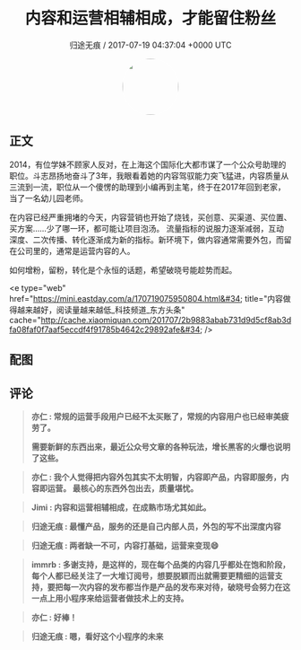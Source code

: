 <h1 align="center">内容和运营相辅相成，才能留住粉丝</h1>
<p align="center">
    <a>归途无痕 / 2017-07-19 04:37:04 &#43;0000 UTC</a>
</p>

<div align="center">
    <img src="https://images.zsxq.com/Fgmt7t2CLx0yOCadoxA-fxVexKvE?e=1590940799&amp;token=kIxbL07-8jAj8w1n4s9zv64FuZZNEATmlU_Vm6zD:l7bAJcTnbxTqLjALvig9x9hE2eE=" width="100" height="100" style="border:1px solid;border-radius:50%; color:#ffffff"/>
</div>

## 正文

<div>
2014，有位学妹不顾家人反对，在上海这个国际化大都市谋了一个公众号助理的职位。斗志昂扬地奋斗了3年，我眼看着她的内容驾驭能力突飞猛进，内容质量从三流到一流，职位从一个傻愣的助理到小编再到主笔，终于在2017年回到老家，当了一名幼儿园老师。

在内容已经严重拥堵的今天，内容营销也开始了烧钱，买创意、买渠道、买位置、买方案……少了哪一环，都可能让项目泡汤。
流量指标的说服力逐渐减弱，互动深度、二次传播、转化逐渐成为新的指标。新环境下，做内容通常需要外包，而留在公司里的，通常是运营内容的人。

如何增粉，留粉，转化是个永恒的话题，希望破晓号能趁势而起。

&lt;e type=&#34;web&#34; href=&#34;https://mini.eastday.com/a/170719075950804.html&#34; title=&#34;内容做得越来越好，阅读量越来越低_科技频道_东方头条&#34; cache=&#34;http://cache.xiaomiquan.com/201707/2b9883abab731d9d5cf8ab3dfa08faf0f7aaf5eccdf4f91785b4642c29892afe&#34; /&gt;
</div>

## 配图
<div class="image" align="center">

</div>

## 评论

<div align="left">
<div>

<blockquote >
<span> <strong>亦仁 : 常规的运营手段用户已经不太买账了，常规的内容用户也已经审美疲劳了。 

需要新鲜的东西出来，最近公众号文章的各种玩法，增长黑客的火爆也说明了这些。 </strong></span>
</blockquote>

<blockquote >
<span> <strong>亦仁 : 我个人觉得把内容外包其实不太明智，内容即产品，内容即服务，内容即运营。 最核心的东西外包出去，质量堪忧。 </strong></span>
</blockquote>

<blockquote >
<span> <strong>Jimi : 内容和运营相辅相成，在成熟市场尤其如此。 </strong></span>
</blockquote>

<blockquote >
<span> <strong>归途无痕 : 最懂产品，服务的还是自己内部人员，外包的写不出深度内容 </strong></span>
</blockquote>

<blockquote >
<span> <strong>归途无痕 : 两者缺一不可，内容打基础，运营来变现😄 </strong></span>
</blockquote>

<blockquote >
<span> <strong>immrb : 多谢支持，是这样的，现在每个品类的内容几乎都处在饱和阶段，每个人都已经关注了一大堆订阅号，想要脱颖而出就需要更精细的运营支持，要把每一次内容的发布都当作是产品的发布来对待，破晓号会努力在这一点上用小程序来给运营者做技术上的支持。 </strong></span>
</blockquote>

<blockquote >
<span> <strong>亦仁 : 好棒！ </strong></span>
</blockquote>

<blockquote >
<span> <strong>归途无痕 : 嗯，看好这个小程序的未来 </strong></span>
</blockquote>

</div>
</div>